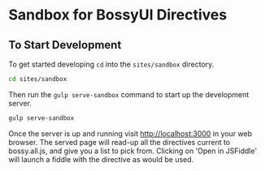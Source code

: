 Sandbox for BossyUI Directives
===

## To Start Development

To get started developing `cd` into the `sites/sandbox` directory.

```bash
cd sites/sandbox
```

Then run the `gulp serve-sandbox` command to start up the development server.

```bash
gulp serve-sandbox
```

Once the server is up and running visit [http://localhost:3000](http://localhost:3000) in your web browser. The served page will read-up all the directives current to bossy.all.js, and give you a list to pick from. Clicking on 'Open in JSFiddle' will launch a fiddle with the directive as would be used.
